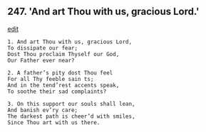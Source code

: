 
## 247.  'And art Thou with us, gracious Lord.'
[edit](https://docs.google.com/document/d/1oCsgin7NjshItBt3mbLLqAYoO7zXJ%2Dcj/edit?mode=html)



    1. And art Thou with us, gracious Lord,
    To dissipate our fear;
    Dost Thou proclaim Thyself our God,
    Our Father ever near?

    2. A father’s pity dost Thou feel
    For all Thy feeble sain ts;
    And in the tend’rest accents speak,
    To soothe their sad complaints?

    3. On this support our souls shall lean,
    And banish ev’ry care;
    The darkest path is cheer’d with smiles, 
    Since Thou art with us there.

